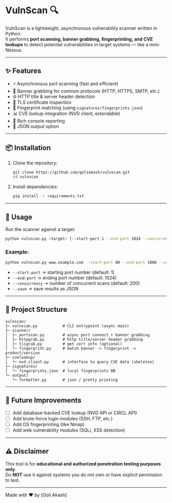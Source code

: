 # VulnScan 🔍

VulnScan is a lightweight, asynchronous vulnerability scanner written in Python.  
It performs **port scanning, banner grabbing, fingerprinting, and CVE lookups** to detect potential vulnerabilities in target systems — like a mini-Nessus.

---

## ✨ Features
- ⚡ Asynchronous port scanning (fast and efficient)
- 📡 Banner grabbing for common protocols (HTTP, HTTPS, SMTP, etc.)
- 🌐 HTTP title & server header detection
- 🔐 TLS certificate inspection
- 🧩 Fingerprint matching (using `signatures/fingerprints.json`)
- 📊 CVE lookup integration (NVD client, extendable)
- 🎨 Rich console reporting
- 💾 JSON output option

---

## 📦 Installation

1. Clone the repository:
   ```bash
   git clone https://github.com/goliakash/vulnscan.git
   cd vulnscan
   ```

2. Install dependencies:
   ```bash
   pip install -r requirements.txt
   ```

---

## 🚀 Usage

Run the scanner against a target:

```bash
python vulnscan.py <target> [--start-port 1 --end-port 1024 --concurrency 200 --save]
```

### Example:
```bash
python vulnscan.py www.example.com --start-port 80 --end-port 1000 --concurrency 300 --save
```

- `--start-port` → starting port number (default: 1)  
- `--end-port` → ending port number (default: 1024)  
- `--concurrency` → number of concurrent scans (default: 200)  
- `--save` → save results as JSON  

---

## 📂 Project Structure

```
vulnscan/
├─ vulnscan.py           # CLI entrypoint (async main)
├─ scanner/
│  ├─ portscan.py        # async port connect + banner grabbing
│  ├─ httpgrab.py        # http title/server header grabbing
│  ├─ tlsgrab.py         # get cert info (optional)
│  └─ fingerprint.py     # match banner -> fingerprint -> product/version
├─ cvelookup/
│  └─ nvd_client.py      # interface to query CVE data (skeleton)
├─ signatures/
│  └─ fingerprints.json  # local fingerprints DB
└─ output/
   └─ formatter.py       # json / pretty printing
```

---

## 🔮 Future Improvements
- [ ] Add database-backed CVE lookup (NVD API or CIRCL API)
- [ ] Add brute-force login modules (SSH, FTP, etc.)
- [ ] Add OS fingerprinting (like Nmap)
- [ ] Add web vulnerability modules (SQLi, XSS detection)

---

## ⚠️ Disclaimer

This tool is for **educational and authorized penetration testing purposes only**.  
Do **NOT** use it against systems you do not own or have explicit permission to test.  

---

Made with ❤️ by [Goli Akash]
